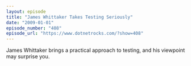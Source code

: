 ```yaml
---
layout: episode
title: "James Whittaker Takes Testing Seriously"
date: "2009-01-01"
episode_number: "408"
episode_url: "https://www.dotnetrocks.com/?show=408"
---
```


James Whittaker brings a practical approach to testing, and his viewpoint may surprise you.
